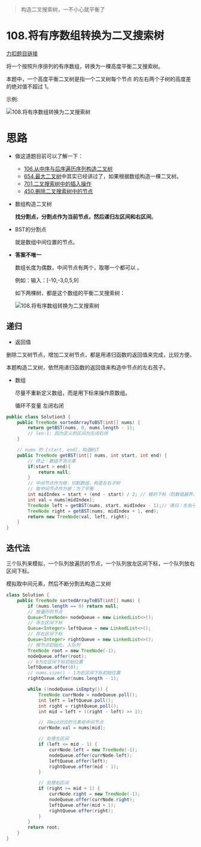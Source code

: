 > 构造二叉搜索树，一不小心就平衡了

# 108.将有序数组转换为二叉搜索树

[力扣题目链接](https://leetcode-cn.com/problems/convert-sorted-array-to-binary-search-tree/)

将一个按照升序排列的有序数组，转换为一棵高度平衡二叉搜索树。

本题中，一个高度平衡二叉树是指一个二叉树每个节点 的左右两个子树的高度差的绝对值不超过 1。

示例:

![108.将有序数组转换为二叉搜索树](https://img-blog.csdnimg.cn/20201022164420763.png)

# 思路

+ 做这道题目前可以了解一下：
  + [106.从中序与后序遍历序列构造二叉树](https://programmercarl.com/0106.从中序与后序遍历序列构造二叉树.html)
  + [654.最大二叉树](https://programmercarl.com/0654.最大二叉树.html)中其实已经讲过了，如果根据数组构造一棵二叉树。
  + [701.二叉搜索树中的插入操作](https://programmercarl.com/0701.二叉搜索树中的插入操作.html)
  + [450.删除二叉搜索树中的节点](https://programmercarl.com/0450.删除二叉搜索树中的节点.html)




+ 数组构造二叉树

  **找分割点，分割点作为当前节点，然后递归左区间和右区间**。

+ BST的分割点

  就是数组中间位置的节点。

+ **答案不唯一**

  数组长度为偶数，中间节点有两个，取哪一个都可以 。

  例如：输入：[-10,-3,0,5,9]

  如下两棵树，都是这个数组的平衡二叉搜索树：

  ![108.将有序数组转换为二叉搜索树](https://code-thinking.cdn.bcebos.com/pics/108.将有序数组转换为二叉搜索树.png)

 

## 递归

*  返回值

  删除二叉树节点，增加二叉树节点，都是用递归函数的返回值来完成，比较方便。

  本题构造二叉树，依然用递归函数的返回值来构造中节点的左右孩子。 

* 数组

  尽量不重新定义数组，而是用下标来操作原数组。

  循环不变量 左闭右闭 

```java
public class Solution3 {
    public TreeNode sortedArrayToBST(int[] nums) {
        return getBST(nums, 0, nums.length - 1);
        // len-1: 因为定义的区间为左闭右闭
    }

    // nums 的 [start, end]，构造BST
    public TreeNode getBST(int[] nums, int start, int end) {
        // 终止：数组不含元素
        if(start > end){
            return null;
        }
        // 中间节点作为根，切割数组，构造左右子树
        // 取中间节点作为根：为了平衡
        int midIndex = start + (end - start) / 2; // 根的下标（防数值越界，如left和right都是最大int）
        int val = nums[midIndex];
        TreeNode left = getBST(nums, start, midIndex - 1);// 递归：左右子树
        TreeNode right = getBST(nums, midIndex + 1, end);
        return new TreeNode(val, left, right);
    }
}
```

 


## 迭代法

三个队列来模拟，一个队列放遍历的节点，一个队列放左区间下标，一个队列放右区间下标。

模拟取中间元素，然后不断分割去构造二叉树 

```java
class Solution {
	public TreeNode sortedArrayToBST(int[] nums) {
		if (nums.length == 0) return null; 
        // 放遍历的节点
		Queue<TreeNode> nodeQueue = new LinkedList<>();
        // 存左区间下标
		Queue<Integer> leftQueue = new LinkedList<>();
        // 存右区间下标
		Queue<Integer> rightQueue = new LinkedList<>(); 
		// 根节点初始化，入队列
		TreeNode root = new TreeNode(-1); 
		nodeQueue.offer(root);
		// 0为左区间下标初始位置
		leftQueue.offer(0);
		// nums.size() - 1为右区间下标初始位置
		rightQueue.offer(nums.length - 1);

		while (!nodeQueue.isEmpty()) {
			TreeNode currNode = nodeQueue.poll();
			int left = leftQueue.poll();
			int right = rightQueue.poll();
			int mid = left + ((right - left) >> 1);

			// 将mid对应的元素给中间节点
			currNode.val = nums[mid];

			// 处理左区间
			if (left <= mid - 1) {
				currNode.left = new TreeNode(-1);
				nodeQueue.offer(currNode.left);
				leftQueue.offer(left);
				rightQueue.offer(mid - 1);
			}

			// 处理右区间
			if (right >= mid + 1) {
				currNode.right = new TreeNode(-1);
				nodeQueue.offer(currNode.right);
				leftQueue.offer(mid + 1);
				rightQueue.offer(right);
			}
		}
		return root;
	}
}
```
